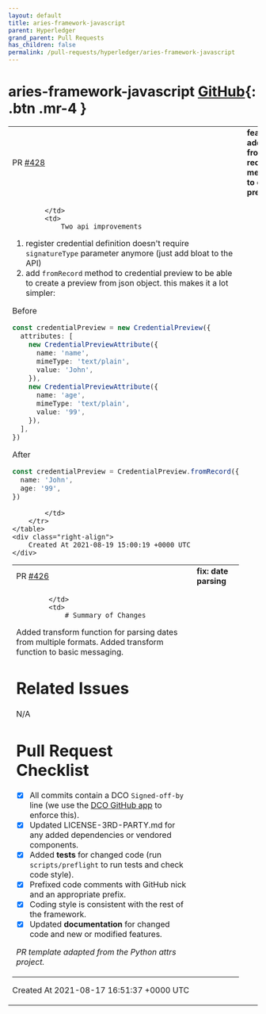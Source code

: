 ```yaml
---
layout: default
title: aries-framework-javascript
parent: Hyperledger
grand_parent: Pull Requests
has_children: false
permalink: /pull-requests/hyperledger/aries-framework-javascript
---
```


# aries-framework-javascript <span class="fs-3 right-align">[GitHub](https://github.com/hyperledger/aries-framework-javascript){: .btn .mr-4 }</span>


<div>
    <table>
        <tr>
            <td>
                PR <a href="https://github.com/hyperledger/aries-framework-javascript/pull/428" class=".btn">#428</a>
            </td>
            <td>
                <b>
                    feat: add from record method to cred preview
                </b>
            </td>
        </tr>
        <tr>
            <td>
                
            </td>
            <td>
                Two api improvements
1. register credential definition doesn't require `signatureType` parameter anymore (just add bloat to the API)
2. add `fromRecord` method to credential preview to be able to create a preview from json object. this makes it a lot simpler:


Before 

```ts
const credentialPreview = new CredentialPreview({
  attributes: [
    new CredentialPreviewAttribute({
      name: 'name',
      mimeType: 'text/plain',
      value: 'John',
    }),
    new CredentialPreviewAttribute({
      name: 'age',
      mimeType: 'text/plain',
      value: '99',
    }),
  ],
})
```

After

```ts
const credentialPreview = CredentialPreview.fromRecord({
  name: 'John',
  age: '99',
})
```
            </td>
        </tr>
    </table>
    <div class="right-align">
        Created At 2021-08-19 15:00:19 +0000 UTC
    </div>
</div>

<div>
    <table>
        <tr>
            <td>
                PR <a href="https://github.com/hyperledger/aries-framework-javascript/pull/426" class=".btn">#426</a>
            </td>
            <td>
                <b>
                    fix: date parsing
                </b>
            </td>
        </tr>
        <tr>
            <td>
                
            </td>
            <td>
                # Summary of Changes

Added transform function for parsing dates from multiple formats. Added transform function to basic messaging.

# Related Issues

N/A

# Pull Request Checklist

- [x] All commits contain a DCO `Signed-off-by` line (we use the [DCO GitHub app](https://github.com/apps/dco) to enforce this).
- [x] Updated LICENSE-3RD-PARTY.md for any added dependencies or vendored components.
- [x] Added **tests** for changed code (run `scripts/preflight` to run tests and check code style).
- [x] Prefixed code comments with GitHub nick and an appropriate prefix.
- [x] Coding style is consistent with the rest of the framework.
- [x] Updated **documentation** for changed code and new or modified features.

_PR template adapted from the Python attrs project._
            </td>
        </tr>
    </table>
    <div class="right-align">
        Created At 2021-08-17 16:51:37 +0000 UTC
    </div>
</div>

